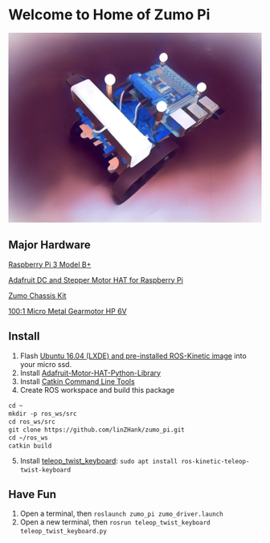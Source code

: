# Welcome to Home of Zumo Pi
![zumopi_portrait](https://github.com/linZHank/zumo_pi/blob/master/images/zumo_pi_art.jpg)

## Major Hardware
[Raspberry Pi 3 Model B+](https://www.raspberrypi.org/products/raspberry-pi-3-model-b-plus/)

[Adafruit DC and Stepper Motor HAT for Raspberry Pi](https://learn.adafruit.com/adafruit-dc-and-stepper-motor-hat-for-raspberry-pi/overview)

[Zumo Chassis Kit](https://www.pololu.com/product/1418)

[100:1 Micro Metal Gearmotor HP 6V](https://www.pololu.com/product/1101)

## Install
1. Flash [Ubuntu 16.04 (LXDE) and pre-installed ROS-Kinetic image](https://downloads.ubiquityrobotics.com/) into your micro ssd.
2. Install [Adafruit-Motor-HAT-Python-Library](https://github.com/adafruit/Adafruit-Motor-HAT-Python-Library)
3. Install [Catkin Command Line Tools](https://catkin-tools.readthedocs.io/en/latest/)
4. Create ROS workspace and build this package
```console
cd ~
mkdir -p ros_ws/src
cd ros_ws/src
git clone https://github.com/linZHank/zumo_pi.git
cd ~/ros_ws
catkin build
```
5. Install [teleop_twist_keyboard](http://wiki.ros.org/teleop_twist_keyboard): `sudo apt install ros-kinetic-teleop-twist-keyboard`

## Have Fun
1. Open a terminal, then `roslaunch zumo_pi zumo_driver.launch`
2. Open a new terminal, then `rosrun teleop_twist_keyboard teleop_twist_keyboard.py`
